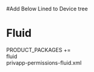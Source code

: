 #Add Below Lined to Device tree
# Fluid
PRODUCT_PACKAGES += \
    fluid \
    privapp-permissions-fluid.xml
